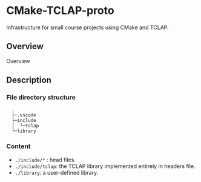 # CMake-TCLAP-proto
Infrastructure for small course projects using CMake and TCLAP.

## Overview
Overview

## Description
### File directory structure
```
  .
  ├─.vscode
  ├─include
  │  └─tclap
  └─library
```
### Content
 + `./include/*` : head files.
 + `./include/tclap`:  the TCLAP library implemented entirely in headers file.
 + `./library`: a user-defined library.
